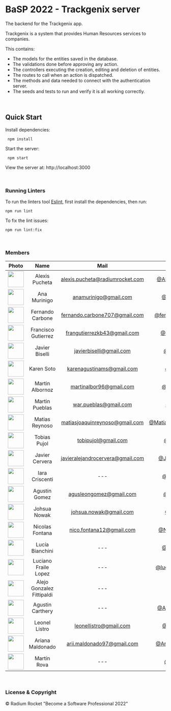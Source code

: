 # BaSP 2022 - Trackgenix server

The backend for the Trackgenix app.

Trackgenix is a system that provides Human Resources services to companies.

This contains: 
- The models for the entities saved in the database.
- The validations done before approving any action.
- The controllers executing the creation, editing and deletion of entities.
- The routes to call when an action is dispatched.
- The methods and data needed to connect with the authentication server.
- The seeds and tests to run and verify it is all working correctly.

<br>

## Quick Start

Install dependencies:

```console
 npm install
```

Start the server:

```console
 npm start
```

 View the server at: http://localhost:3000

<br>

 ### Running Linters

To run the linters tool [Eslint](https://eslint.org/), first install the dependencies, then run:

```console
npm run lint
```

To fix the lint issues:

```console
npm run lint:fix
```

<br>

### Members

|                                          Photo                                           |           Name            |               Mail               |                              Github                              |
| :--------------------------------------------------------------------------------------: | :-----------------------: | :------------------------------: | :--------------------------------------------------------------: |
|   <img src="https://avatars.githubusercontent.com/u/77452441" height="50" width="50">    |      Alexis Pucheta       | alexis.pucheta@radiumrocket.com  |      [@AlexisPuchetaRR](https://github.com/AlexisPuchetaRR)      |
|   <img src="https://avatars.githubusercontent.com/u/91098065" height="50" width="50">    |       Ana Murinigo        |      anamurinigo@gmail.com       |          [@AnaMurinigo](https://github.com/anamurinigo)          |
|   <img src="https://avatars.githubusercontent.com/u/97858763" height="50" width="50">    |     Fernando Carbone      |  fernando.carbone707@gmail.com   |     [@fernandocarbone1](https://github.com/fernandocarbone1)     |
|   <img src="https://avatars.githubusercontent.com/u/55754815" height="50" width="50">    |    Francisco Gutierrez    |   frangutierrezkb43@gmail.com    |        [@FranGutierrez](https://github.com/FranGutierrez)        |
|   <img src="https://avatars.githubusercontent.com/u/101212526" height="50" width="50">   |      Javier Biselli       |     javierbiselli@gmail.com      |        [@javierbiselli](https://github.com/javierbiselli)        |
|   <img src="https://avatars.githubusercontent.com/u/101274200" height="50" width="50">   |        Karen Soto         |    karenagustinams@gmail.com     |             [@karu-ams](https://github.com/karu-ams)             |
|   <img src="https://avatars.githubusercontent.com/u/65975219" height="50" width="50">    |      Martin Albornoz      |     martinalbor96@gmail.com      |         [@martinalbrnz](https://github.com/martinalbrnz)         |
|   <img src="https://avatars.githubusercontent.com/u/101277788" height="50" width="50">   |      Martin Pueblas       |      war.pueblas@gmail.com       |             [@mpueblas](https://github.com/mpueblas)             |
|   <img src="https://avatars.githubusercontent.com/u/101222934" height="50" width="50">   |      Matias Reynoso       |  matiasjoaquinreynoso@gmail.com  | [@MatiasJoaquinReynoso](https://github.com/MatiasJoaquinReynoso) |
|   <img src="https://avatars.githubusercontent.com/u/101268743" height="50" width="50">   |       Tobias Pujol        |       tobipujol@gmail.com        |          [@tobiaspujol](https://github.com/tobiaspujol)          |
| <img src="https://avatars.githubusercontent.com/u/63616157?v=4" height="50" width="50">  |      Javier Cervera       | javieralejandrocervera@gmail.com |       [@Javier-Cervera](https://github.com/Javier-Cervera)       |
| <img src="https://avatars.githubusercontent.com/u/99230234?v=4" height="50" width="50">  |      Iara Criscenti       |               ---                |        [@iaracriscenti](https://github.com/iaracriscenti)        |
| <img src="https://avatars.githubusercontent.com/u/98777077?v=4" height="50" width="50">  |       Agustin Gomez       |     agusleongomez@gmail.com      |           [@agusting19](https://github.com/agusting19)           |
| <img src="https://avatars.githubusercontent.com/u/101274948?v=4" height="50" width="50"> |       Johsua Nowak        |      johsua.nowak@gmail.com      |             [@Johsua30](https://github.com/Johsua30)             |
| <img src="https://avatars.githubusercontent.com/u/94578945?v=4" height="50" width="50">  |      Nicolas Fontana      |     nico.fontana12@gmail.com     |       [@NicolasFontana](https://github.com/NicolasFontana)       |
| <img src="https://avatars.githubusercontent.com/u/101265774?v=4" height="50" width="50"> |      Lucía Bianchini      |               ---                |        [@LuliBianchini](https://github.com/LuliBianchini)        |
| <img src="https://avatars.githubusercontent.com/u/94138652?v=4" height="50" width="50">  |   Luciano Fraile Lopez    |               ---                |   [@lucianofrailelopez](https://github.com/lucianofrailelopez)   |
| <img src="https://avatars.githubusercontent.com/u/96153090?v=4" height="50" width="50">  | Alejo Gonzalez Fittipaldi |               ---                |              [@AlejoGF](https://github.com/AlejoGF)              |
| <img src="https://avatars.githubusercontent.com/u/80485434?v=4" height="50" width="50">  |     Agustin Carthery      |               ---                |      [@AgustinCarthery](https://github.com/AgustinCarthery)      |
| <img src="https://avatars.githubusercontent.com/u/101256186?v=4" height="50" width="50"> |       Leonel Listro       |      leonellistro@gmail.com      |         [@LeonelListro](https://github.com/LeonelListro)         |
| <img src="https://avatars.githubusercontent.com/u/101216228?v=4" height="50" width="50"> |     Ariana Maldonado      |    arii.maldonado97@gmail.com    |      [@ArianaMaldonado](https://github.com/ArianaMaldonado)      |
| <img src="https://avatars.githubusercontent.com/u/101287875?v=4" height="50" width="50"> |        Martín Rova        |               ---                |           [@tinchorova](https://github.com/tinchorova)           |




<br>

### License & Copyright

© Radium Rocket "Become a Software Professional 2022"